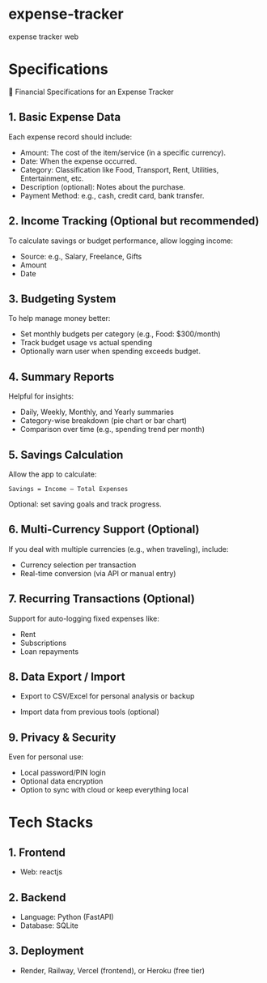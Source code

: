 # expense-tracker
expense tracker web
# Specifications
🔧 Financial Specifications for an Expense Tracker
## 1. Basic Expense Data
Each expense record should include:
- Amount: The cost of the item/service (in a specific currency).
- Date: When the expense occurred.
- Category: Classification like Food, Transport, Rent, Utilities, Entertainment, etc.
- Description (optional): Notes about the purchase.
- Payment Method: e.g., cash, credit card, bank transfer.

## 2. Income Tracking (Optional but recommended)
To calculate savings or budget performance, allow logging income:

- Source: e.g., Salary, Freelance, Gifts
- Amount
- Date

## 3. Budgeting System
To help manage money better:
- Set monthly budgets per category (e.g., Food: $300/month)
- Track budget usage vs actual spending
- Optionally warn user when spending exceeds budget.

## 4. Summary Reports
Helpful for insights:

- Daily, Weekly, Monthly, and Yearly summaries
- Category-wise breakdown (pie chart or bar chart)
- Comparison over time (e.g., spending trend per month)

## 5. Savings Calculation
Allow the app to calculate:

```
Savings = Income – Total Expenses
```

Optional: set saving goals and track progress.

## 6. Multi-Currency Support (Optional)
If you deal with multiple currencies (e.g., when traveling), include:

- Currency selection per transaction
- Real-time conversion (via API or manual entry)

## 7. Recurring Transactions (Optional)
Support for auto-logging fixed expenses like:

- Rent
- Subscriptions
- Loan repayments

## 8. Data Export / Import
- Export to CSV/Excel for personal analysis or backup

- Import data from previous tools (optional)

## 9. Privacy & Security
Even for personal use:
- Local password/PIN login
- Optional data encryption
- Option to sync with cloud or keep everything local


# Tech Stacks
## 1. Frontend
- Web: reactjs

## 2. Backend
- Language: Python (FastAPI)
- Database: SQLite
## 3. Deployment
-  Render, Railway, Vercel (frontend), or Heroku (free tier)

